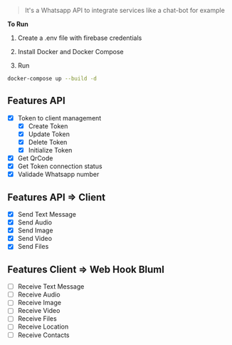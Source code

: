 > It's a Whatsapp API to integrate services like a chat-bot for example

**To Run**

1. Create a .env file with firebase credentials

2. Install Docker and Docker Compose

3. Run 

```bash
docker-compose up --build -d
```

## Features API

- [x]  Token to client management
    - [x]  Create Token
    - [x]  Update Token
    - [x]  Delete Token
    - [x]  Initialize Token
- [x]  Get QrCode
- [x]  Get Token connection status
- [x]  Validade Whatsapp number

## Features API ⇒ Client

- [x]  Send Text Message
- [x]  Send Audio
- [x]  Send Image
- [x]  Send Video
- [x]  Send Files

## Features Client ⇒ Web Hook Bluml

- [ ]  Receive Text Message
- [ ]  Receive Audio
- [ ]  Receive Image
- [ ]  Receive Video
- [ ]  Receive Files
- [ ]  Receive Location
- [ ]  Receive Contacts